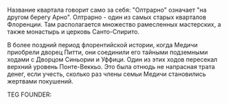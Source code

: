 Название квартала говорит само за себя: "Олтрарно" означает "на другом берегу Арно". Олтрарно - один из самых старых кварталов Флоренции. Там располагается множество рамесленных мастерских, а также монастырь и церковь Санто-Спирито.

В более поздний период флорентийской истории, когда Медичи приобрели дворец Питти, они соединили его тайными подземными ходами с Дворцом Синьории и Уффици. Один из этих ходов пересекал верхний уровень Понте-Веккьо. Это была отнюдь не напрасная трата денег, если учесть, сколько раз члены семьи Медичи становились жертвами покушений.





TEG FOUNDER:
#